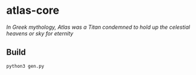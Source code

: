 # atlas-core

*In Greek mythology, Atlas was a Titan condemned to hold up the celestial heavens or sky for eternity*

## Build

```bash
python3 gen.py
```
